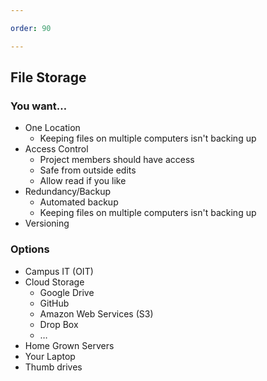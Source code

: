 ```yaml
---

order: 90

---
```



## File Storage

<div>
  
  <div class="small two-col left fragment">
    <h3>You want&#8230;</h3>
    <ul>
        <li class="fragment">
            One Location
            <ul>
                <li>Keeping files on multiple computers isn't backing up</li>
            </ul>
        </li>
        <li class="fragment">
            Access Control
            <ul>
                <li class="fragment">Project members should have access</li>
                <li class="fragment">Safe from outside edits</li>
                <li class="fragment">Allow read if you like</li>
            </ul>
        </li>
        <li class="fragment">
            Redundancy/Backup
            <ul>
                <li class="fragment">Automated backup</li>
                <li class="fragment">Keeping files on multiple computers isn't backing up</li>
            </ul>
        </li>
        <li class="fragment">Versioning</li>
    </ul>
  </div>
  <div class="small two-col right fragment">
    <h3>Options</h3>
    <ul>
        <li class="fragment">Campus IT (OIT)</li>
        <li class="fragment">
            Cloud Storage
            <ul>
                <li>Google Drive</li>
                <li>GitHub</li>
                <li>Amazon Web Services (S3)</li>
                <li>Drop Box</li>
                <li>&#8230;</li>
            </ul>
        </li>
        <li class="caution" class="fragment">Home Grown Servers</li>
        <li class="no" class="fragment">Your Laptop</li>
        <li class="no" class="fragment">Thumb drives</li>
    </ul>
  </div>
</div>









